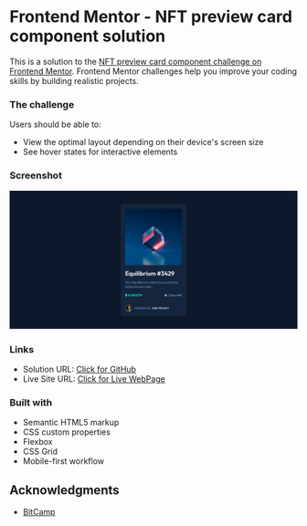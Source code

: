 # Frontend Mentor - NFT preview card component solution

This is a solution to the [NFT preview card component challenge on Frontend Mentor](https://www.frontendmentor.io/challenges/nft-preview-card-component-SbdUL_w0U). Frontend Mentor challenges help you improve your coding skills by building realistic projects. 

### The challenge

Users should be able to:

- View the optimal layout depending on their device's screen size
- See hover states for interactive elements

### Screenshot

![](https://github.com/nickdemetradze/nft-preview-card-component/blob/6d8c806dbf620f1b2d2cdf6133a8517f64b86fc3/images/NFT%20screen.png)


### Links

- Solution URL: [Click for GitHub](https://github.com/nickdemetradze/nft-preview-card-component)
- Live Site URL: [Click for Live WebPage](https://nickdemetradze.github.io/nft-preview-card-component/)

### Built with

- Semantic HTML5 markup
- CSS custom properties
- Flexbox
- CSS Grid
- Mobile-first workflow

## Acknowledgments
- [BitCamp](https://www.bitcamp.ge/)
